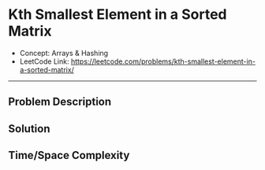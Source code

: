 # Kth Smallest Element in a Sorted Matrix

- Concept: Arrays & Hashing
- LeetCode Link: https://leetcode.com/problems/kth-smallest-element-in-a-sorted-matrix/

---

## Problem Description

## Solution

## Time/Space Complexity

